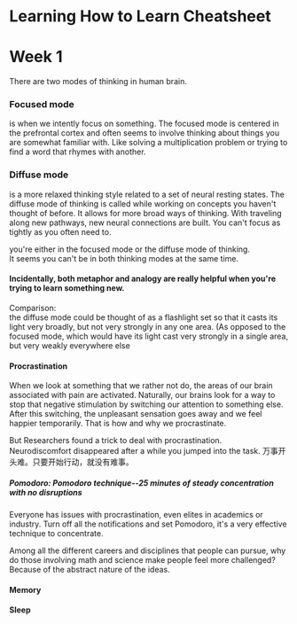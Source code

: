 # Learning How to Learn Cheatsheet



# Week 1
There are two modes of thinking in human brain.
### Focused mode
is when we intently focus on something. The focused mode is centered in the prefrontal cortex and often seems to involve thinking about things you are somewhat familiar with. Like solving a multip­lic­ation problem or trying to find a word that rhymes with another.

### Diffuse mode
is a more relaxed thinking style related to a set of neural resting states. The diffuse mode of thinking is called while working on concepts you haven't thought of before.
It allows for more broad ways of thinking. With traveling along new pathways, new neural connections are built. You can't focus as tightly as you often need to. 

you're either in the focused mode or the diffuse mode of thinking. <br>
It seems you can't be in both thinking modes at the same time.

#### Incidentally, both metaphor and analogy are really helpful when you're trying to learn something new.

Comparison:<br>
the diffuse mode could be thought of as a flashlight set so that it casts its light very broadly, but not very strongly in any one area. (As opposed to the focused mode, which would have its light cast very strongly in a single area, but very weakly everywhere else


#### Procrastination
When we look at something that we rather not do, the areas of our brain associated with pain are activated. Naturally, our brains look for a way to stop that negative stimulation by switching our attention to something else. <br>
After this switching, the unpleasant sensation goes away and we feel happier temporarily.
That is how and why we procrastinate.

But Researchers found a trick to deal with procrastination.<br>
Neurodiscomfort disappeared after a while you jumped into the task.
万事开头难。只要开始行动，就没有难事。

##### Pomodoro: Pomodoro technique--25 minutes of steady concentration with no disruptions
Everyone has issues with procrastination, even elites in academics or industry.
Turn off all the notifications and set Pomodoro, it's a very effective technique to concentrate.

Among all the different careers and disciplines that people can pursue, why do those involving math and science make people feel more challenged? Because of the abstract nature of the ideas.
#### Memory

#### Sleep